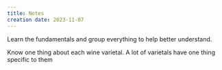 ```yaml
---
title: Notes
creation date: 2023-11-07
---
```

Learn the fundamentals and group everything to help better understand.

Know one thing about each wine varietal. A lot of varietals have one thing specific to them